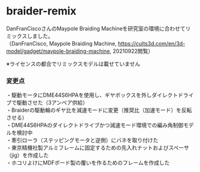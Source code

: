 # braider-remix

DanFranCiscoさんのMaypole Braiding Machineを研究室の環境に合わせてリミックスしました。  
（DanFranCisco, Maypole Braiding Machine, https://cults3d.com/en/3d-model/gadget/maypole-braiding-machine, 20210922閲覧）

※ライセンスの都合でリミックスモデルは載せていません

### 変更点
・駆動モータにDME44S6HPAを使用し、ギヤボックスを外しダイレクトドライブで駆動させた（3アンペア供給）  
・Braiderの駆動輪のギヤ比を減速モードに変更（推奨比（加速モード）を反転させる）  
・DME44S6HPAのダイレクトドライブかつ減速モード環境での編み角制御モデルを検討中  
・牽引ローラ（ステッピングモータと逆側）にバネを取り付けた  
・東京精機社製アルミフレームに固定するための先入れナットおよびスペーサ（jig）を作成した  
・ホコリよけにMDFボード製の覆いを作るためのフレームを作成した
